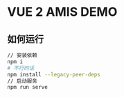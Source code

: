 # VUE 2 AMIS DEMO
## 如何运行
```bash
// 安装依赖
npm i
# 不行的话
npm install --legacy-peer-deps
// 启动服务
npm run serve
```
